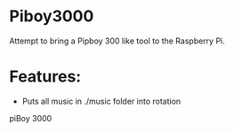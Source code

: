 
Piboy3000
=========
Attempt to bring a Pipboy 300 like tool to the Raspberry Pi.

Features:
=========

* Puts all music in ./music folder into rotation



piBoy 3000
